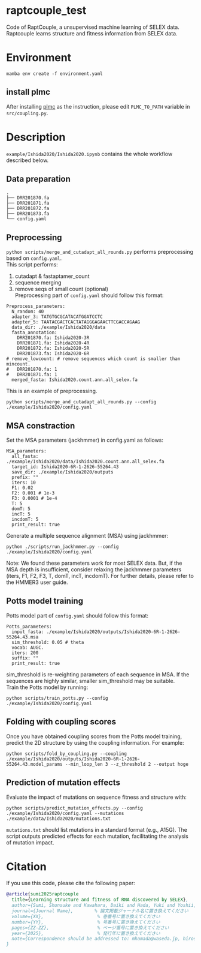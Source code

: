 # raptcouple_test
Code of RaptCouple, a unsupervised machine learning of SELEX data. Raptcouple learns structure and fitness information from SELEX data.

# Environment
```
mamba env create -f environment.yaml
```
## install plmc
After installing [plmc](https://github.com/debbiemarkslab/plmc) as the instruction, please edit `PLMC_TO_PATH` variable in `src/coupling.py`.  


# Description
`example/Ishida2020/Ishida2020.ipynb` contains the whole workflow described below.  
## Data preparation
```
.
├── DRR201870.fa
├── DRR201871.fa
├── DRR201872.fa
├── DRR201873.fa
└── config.yaml

```
## Preprocessing
`python scripts/merge_and_cutadapt_all_rounds.py` performs preprocessing based on `config.yaml`.  
This script performs:  
1. cutadapt & fastaptamer_count  
2. sequence merging  
3. remove seqs of small count (optional)  
Preprocessing part of `config.yaml` should follow this format:   
```
Preprocess_parameters:
  N_random: 40
  adapter_3: TATGTGCGCATACATGGATCCTC
  adapter_5: TAATACGACTCACTATAGGGAGAACTTCGACCAGAAG
  data_dir: ./example/Ishida2020/data
  fasta_annotation:
    DRR201870.fa: Ishida2020-3R
    DRR201871.fa: Ishida2020-4R
    DRR201872.fa: Ishida2020-5R
    DRR201873.fa: Ishida2020-6R
# remove_lowcount: # remove sequences which count is smaller than mincount.
#   DRR201870.fa: 1
#   DRR201871.fa: 1
  merged_fasta: Ishida2020.count.ann.all_selex.fa
```

This is an example of preprocessing.
```
python scripts/merge_and_cutadapt_all_rounds.py --config ./example/Ishida2020/config.yaml
```
## MSA constraction
Set the MSA parameters (jackhmmer) in config.yaml as follows:
```
MSA_parameters:
  all_fasta: ./example/Ishida2020/data/Ishida2020.count.ann.all_selex.fa
  target_id: Ishida2020-6R-1-2626-55264.43
  save_dir: ./example/Ishida2020/outputs
  prefix: ""
  iters: 10
  F1: 0.02
  F2: 0.001 # 1e-3
  F3: 0.0001 # 1e-4
  T: 5
  domT: 5
  incT: 5
  incdomT: 5
  print_result: true
```
Generate a multiple sequence alignment (MSA) using jackhmmer:
```
python ./scripts/run_jackhmmer.py --config ./example/Ishida2020/config.yaml
```
Note: We found these parameters work for most SELEX data. But, if the MSA depth is insufficient, consider relaxing the jackhmmer parameters (iters, F1, F2, F3, T, domT, incT, incdomT). For further details, please refer to the HMMER3 user guide.

## Potts model training
Potts model part of `config.yaml` should follow this format:   
```
Potts_parameters:
  input_fasta: ./example/Ishida2020/outputs/Ishida2020-6R-1-2626-55264.43.msa
  sim_threshold: 0.05 # theta
  vocab: AUGC.
  iters: 200
  suffix: ""
  print_result: true
```
sim_threshold is re-weighting parameters of each sequence in MSA. If the sequences are highly similar, smaller sim_threshold may be suitable.  
Train the Potts model by running:
```
python scripts/train_potts.py --config ./example/Ishida2020/config.yaml
```
## Folding with coupling scores
Once you have obtained coupling scores from the Potts model training, predict the 2D structure by using the coupling information. For example: 
```
python scripts/fold_by_coupling.py --coupling ./example/Ishida2020/outputs/Ishida2020-6R-1-2626-55264.43.model_params --min_loop_len 3 --z_threshold 2 --output hoge
```

## Prediction of mutation effects
Evaluate the impact of mutations on sequence fitness and structure with:  
```
python scripts/predict_mutation_effects.py --config ./example/Ishida2020/config.yaml --mutations ./example/data/Ishida2020/mutations.txt
```

`mutations.txt` should list mutations in a standard format (e.g., A15G).
The script outputs predicted effects for each mutation, facilitating the analysis of mutation impact.

# Citation
If you use this code, please cite the following paper:

```bibtex
@article{sumi2025raptcouple
  title={Learning structure and fitness of RNA discovered by SELEX},
  author={Sumi, Shunsuke and Kawahara, Daiki and Hada, Yuki and Yoshii, Tatsuyuki and Adachi, Tatsuo and Saito, Hirohide and Hamada, Michiaki},
  journal={Journal Name},        % 論文掲載ジャーナル名に置き換えてください
  volume={XX},                    % 巻番号に置き換えてください
  number={YY},                    % 号番号に置き換えてください
  pages={ZZ-ZZ},                  % ページ番号に置き換えてください
  year={2025},                    % 発行年に置き換えてください
  note={Correspondence should be addressed to: mhamada@waseda.jp, hirosaito@iqb.u-tokyo.ac.jp}
}